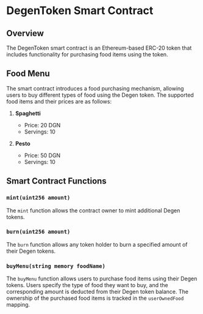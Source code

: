 
# DegenToken Smart Contract

## Overview

The DegenToken smart contract is an Ethereum-based ERC-20 token that includes functionality for purchasing food items using the token.

## Food Menu

The smart contract introduces a food purchasing mechanism, allowing users to buy different types of food using the Degen token. The supported food items and their prices are as follows:

1. **Spaghetti**
   - Price: 20 DGN
   - Servings: 10

2. **Pesto**
   - Price: 50 DGN
   - Servings: 10

## Smart Contract Functions

### `mint(uint256 amount)`

The `mint` function allows the contract owner to mint additional Degen tokens.

### `burn(uint256 amount)`

The `burn` function allows any token holder to burn a specified amount of their Degen tokens.

### `buyMenu(string memory foodName)`

The `buyMenu` function allows users to purchase food items using their Degen tokens. Users specify the type of food they want to buy, and the corresponding amount is deducted from their Degen token balance. The ownership of the purchased food items is tracked in the `userOwnedFood` mapping.
